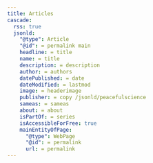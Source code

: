 ```yaml
---
title: Articles
cascade:
  rss: true
  jsonld:
    "@type": Article
    "@id": = permalink main
    headline: = title   
    name: = title
    description: = description
    author: = authors     
    datePublished: = date
    dateModified: = lastmod
    image: = headerimage
    publisher: = copy /jsonld/peacefulscience
    sameas: = sameas
    about: = about
    isPartOf: = series
    isAccessibleForFree: true
    mainEntityOfPage: 
      "@type": WebPage
      "@id": = permalink
      url: = permalink
---
```

